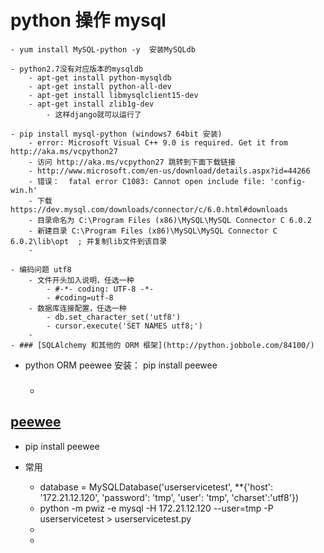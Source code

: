 # python 操作 mysql
    - yum install MySQL-python -y  安装MySQLdb

    - python2.7没有对应版本的mysqldb
        - apt-get install python-mysqldb
        - apt-get install python-all-dev
        - apt-get install libmysqlclient15-dev
        - apt-get install zlib1g-dev
            - 这样django就可以运行了

    - pip install mysql-python (windows7 64bit 安装)
        - error: Microsoft Visual C++ 9.0 is required. Get it from http://aka.ms/vcpython27
        - 访问 http://aka.ms/vcpython27 跳转到下面下载链接
        - http://www.microsoft.com/en-us/download/details.aspx?id=44266
        - 错误：  fatal error C1083: Cannot open include file: 'config-win.h'
        - 下载 https://dev.mysql.com/downloads/connector/c/6.0.html#downloads
        - 目录命名为 C:\Program Files (x86)\MySQL\MySQL Connector C 6.0.2
        - 新建目录 C:\Program Files (x86)\MySQL\MySQL Connector C 6.0.2\lib\opt  ; 并复制lib文件到该目录
        -

    - 编码问题 utf8
        - 文件开头加入说明，任选一种
            - #-*- coding: UTF-8 -*-
            - #coding=utf-8
        - 数据库连接配置，任选一种
            - db.set_character_set('utf8')
            - cursor.execute('SET NAMES utf8;')
        -
    - ### [SQLAlchemy 和其他的 ORM 框架](http://python.jobbole.com/84100/)

- python ORM peewee 安装：
        pip install peewee
    - ### 

## [peewee](http://docs.peewee-orm.com/en/latest/index.html)

- pip install peewee

- 常用
    - database = MySQLDatabase('userservicetest', **{'host': '172.21.12.120', 'password': 'tmp', 'user': 'tmp', 'charset':'utf8'})
    - python -m pwiz -e mysql -H 172.21.12.120 --user=tmp -P userservicetest > userservicetest.py
    -
    -
